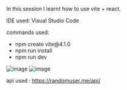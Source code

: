 In this session I learnt how to use vite + react.

IDE used: Visual Studio Code

commands used:
<ul>
  <li>npm create vite@4.1.0</li>
  <li>npm run install</li>
  <li>npm run dev</li>
</ul>

![image](https://user-images.githubusercontent.com/90834830/233774464-0e636b81-4e7a-4b36-8e97-8b5427db395b.png)
![image](https://user-images.githubusercontent.com/90834830/233775022-e371fd94-8fe7-4732-8e48-c8f1de7b253f.png)


api used : https://randomuser.me/api/
